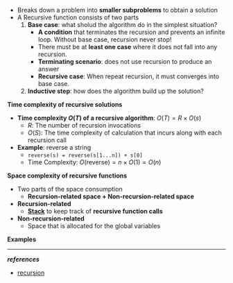 * Breaks down a problem into **smaller subproblems** to obtain a solution
* A Recursive function consists of two parts
	1. **Base case**: what sholud the algorithm do in the simplest situation?
		- **A condition** that terminates the recursion and prevents an infinite loop. Without base case, recursion never stop! 
		- There must be at **least one case** where it does not fall into any recursion.
		- **Terminating scenario**: does not use recursion to produce an answer
		- **Recursive case**: When repeat recursion, it must converges into base case. 
	2. **Inductive step**: how does the algorithm build up the solution?

**Time complexity of recursive solutions**
- **Time complexity $O(T)$ of a recursive algorithm**: $O(T)=R \times O(s)$ 
	- $R$: The number of recursion invocations
	- $O(S)$: The time complexity of calculation that incurs along with each recursion call
- **Example**: reverse a string
	- `reverse(s) = reverse(s[1...n]) + s[0]`
	- Time Complexity: $O(\text{reverse})=n\times O(1)=O(n)$

**Space complexity of recursive functions**
- Two parts of the space consumption
	- **Recursion-related space + Non-recursion-related space**
- **Recursion-related**
	- **[Stack](https://roi-data.com/entry/%EC%9E%90%EB%A3%8C%EA%B5%AC%EC%A1%B0-4-%EC%8A%A4%ED%83%9DStack%EC%9D%B4%EB%9E%80-%EC%97%B0%EC%82%B0-%EA%B5%AC%ED%98%84%EB%B0%A9%EB%B2%95)** to keep track of **recursive function calls**
- **Non-recursion-related**
	- Space that is allocated for the global variables

**Examples**


--------
***references***
- [recursion](https://iamsjy17.github.io/%EC%95%8C%EA%B3%A0%EB%A6%AC%EC%A6%98_%EA%B8%B0%EC%B4%88/2019/05/13/recursion1.html)